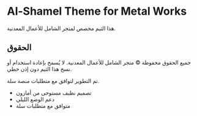 
# Al-Shamel Theme for Metal Works

هذا الثيم مخصص لمتجر الشامل للأعمال المعدنية.

## الحقوق
جميع الحقوق محفوظة © متجر الشامل للأعمال المعدنية. لا يُسمح بإعادة استخدام أو نسخ هذا الثيم دون إذن خطي.

تم التطوير لتوافق مع متطلبات منصة سلة.

- تصميم نظيف مستوحى من أمازون
- دعم الوضع الليلي
- متوافق مع متطلبات سلة

